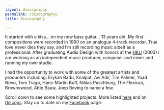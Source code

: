 ```yaml
---
layout: discography
permalink: /discography/
title: Discography

---
```


It started with a kiss… on my new bass guitar… 13 years old. My first compositions were recorded in 1990 on an analogue 4-track recorder. True love never dies they say, and I’m still recording music albeit as a professional. After graduating Audio Design with honors at the [HKU](https://www.hku.nl/Home.htm) (2003) I am working as an independent music producer, composer and mixer and running my own studio. 

I had the opportunity to work with some of the greatest artists and producers including: Erykah Badu, Knalpot, Avi Adir, Tim Palmer, Yoad Nevo, Tom Trago, Hans-Martin Buff, Niklas Paschburg, The Flexican, Brownswood, Attie Bauw, Joep Beving to name a few.

Scroll down to see some highlighted projects. More listed <a href="../../../assets/cv/GijsvanKloosterCVM.pdf" target="_top" class="red-link">here</a> and on <a href="https://www.discogs.com/artist/413565-Gijs-Van-Klooster?sort=year%2Cdesc&limit=50&filter_anv=0&type=Credits&layout=med" target="_top" class="red-link">Discogs</a>. Stay up to date on my <a href="https://www.facebook.com/gijsvankloostermusic" target="_top" class="red-link">Facebook</a> page.